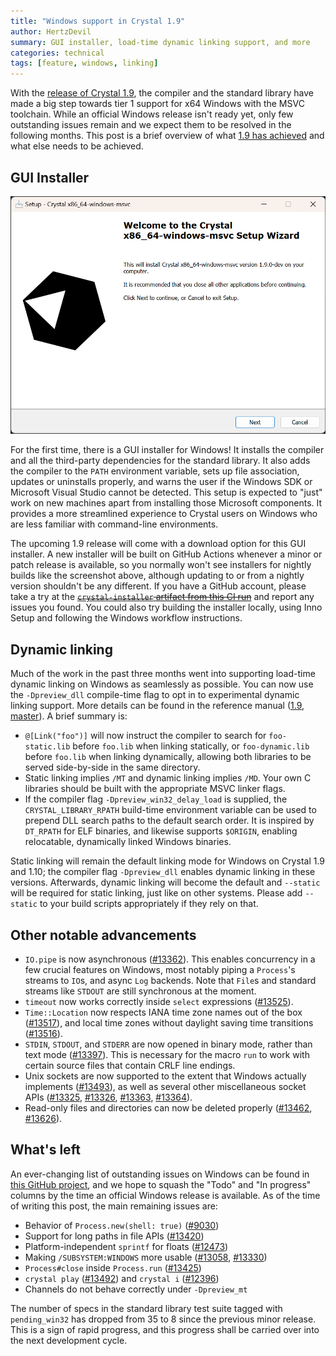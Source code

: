 ```yaml
---
title: "Windows support in Crystal 1.9"
author: HertzDevil
summary: GUI installer, load-time dynamic linking support, and more
categories: technical
tags: [feature, windows, linking]
---
```


With the [release of Crystal 1.9](/2023/07/11/1.9.0-released), the compiler and the standard library have made a big step towards tier 1 support for x64 Windows with the MSVC toolchain. While an official Windows release isn't ready yet, only few outstanding issues remain and we expect them to be resolved in the following months. This post is a brief overview of what [1.9 has achieved](https://github.com/crystal-lang/crystal/pulls?q=is%3Apr+milestone%3A1.9.0+is%3Aclosed+label%3Aplatform%3Awindows) and what else needs to be achieved.

## GUI Installer

![installer](/assets/blog/2023-07-06-windows-installer.png)

For the first time, there is a GUI installer for Windows! It installs the compiler and all the third-party dependencies for the standard library. It also adds the compiler to the `PATH` environment variable, sets up file association, updates or uninstalls properly, and warns the user if the Windows SDK or Microsoft Visual Studio cannot be detected. This setup is expected to "just" work on new machines apart from installing those Microsoft components. It provides a more streamlined experience to Crystal users on Windows who are less familiar with command-line environments.

The upcoming 1.9 release will come with a download option for this GUI installer. A new installer will be built on GitHub Actions whenever a minor or patch release is available, so you normally won't see installers for nightly builds like the screenshot above, although updating to or from a nightly version shouldn't be any different. If you have a GitHub account, please take a try at the ~~[`crystal-installer` artifact from this CI run](https://github.com/crystal-lang/crystal/actions/runs/5435802346)~~ and report any issues you found. You could also try building the installer locally, using Inno Setup and following the Windows workflow instructions.

## Dynamic linking

Much of the work in the past three months went into supporting load-time dynamic linking on Windows as seamlessly as possible. You can now use the `-Dpreview_dll` compile-time flag to opt in to experimental dynamic linking support. More details can be found in the reference manual ([1.9](https://crystal-lang.org/reference/1.9/guides/static_linking.html), [master](https://crystal-lang.org/reference/master/guides/static_linking.html)). A brief summary is:

* `@[Link("foo")]` will now instruct the compiler to search for `foo-static.lib` before `foo.lib` when linking statically, or `foo-dynamic.lib` before `foo.lib` when linking dynamically, allowing both libraries to be served side-by-side in the same directory.
* Static linking implies `/MT` and dynamic linking implies `/MD`. Your own C libraries should be built with the appropriate MSVC linker flags.
* If the compiler flag `-Dpreview_win32_delay_load` is supplied, the `CRYSTAL_LIBRARY_RPATH` build-time environment variable can be used to prepend DLL search paths to the default search order. It is inspired by `DT_RPATH` for ELF binaries, and likewise supports `$ORIGIN`, enabling relocatable, dynamically linked Windows binaries.

Static linking will remain the default linking mode for Windows on Crystal 1.9 and 1.10; the compiler flag `-Dpreview_dll` enables dynamic linking in these versions. Afterwards, dynamic linking will become the default and `--static` will be required for static linking, just like on other systems. Please add `--static` to your build scripts appropriately if they rely on that.

## Other notable advancements


* `IO.pipe` is now asynchronous ([#13362](https://github.com/crystal-lang/crystal/pull/13362)). This enables concurrency in a few crucial features on Windows, most notably piping a `Process`'s streams to `IO`s, and async `Log` backends. Note that `File`s and standard streams like `STDOUT` are still synchronous at the moment.
* `timeout` now works correctly inside `select` expressions ([#13525](https://github.com/crystal-lang/crystal/pull/13525)).
* `Time::Location` now respects IANA time zone names out of the box ([#13517](https://github.com/crystal-lang/crystal/pull/13517)), and local time zones without daylight saving time transitions ([#13516](https://github.com/crystal-lang/crystal/pull/13516)).
* `STDIN`, `STDOUT`, and `STDERR` are now opened in binary mode, rather than text mode ([#13397](https://github.com/crystal-lang/crystal/pull/13397)). This is necessary for the macro `run` to work with certain source files that contain CRLF line endings.
* Unix sockets are now supported to the extent that Windows actually implements ([#13493](https://github.com/crystal-lang/crystal/pull/13493)), as well as several other miscellaneous socket APIs ([#13325](https://github.com/crystal-lang/crystal/pull/13325), [#13326](https://github.com/crystal-lang/crystal/pull/13326), [#13363](https://github.com/crystal-lang/crystal/pull/13363), [#13364](https://github.com/crystal-lang/crystal/pull/13364)).
* Read-only files and directories can now be deleted properly ([#13462](https://github.com/crystal-lang/crystal/pull/13462), [#13626](https://github.com/crystal-lang/crystal/pull/13626)).

## What's left

An ever-changing list of outstanding issues on Windows can be found in [this GitHub project](https://github.com/orgs/crystal-lang/projects/11), and we hope to squash the "Todo" and "In progress" columns by the time an official Windows release is available. As of the time of writing this post, the main remaining issues are:

* Behavior of `Process.new(shell: true)` ([#9030](https://github.com/crystal-lang/crystal/issues/9030))
* Support for long paths in file APIs ([#13420](https://github.com/crystal-lang/crystal/issues/13420))
* Platform-independent `sprintf` for floats ([#12473](https://github.com/crystal-lang/crystal/pull/12473))
* Making `/SUBSYSTEM:WINDOWS` more usable ([#13058](https://github.com/crystal-lang/crystal/issues/13058), [#13330](https://github.com/crystal-lang/crystal/issues/13330))
* `Process#close` inside `Process.run` ([#13425](https://github.com/crystal-lang/crystal/issues/13425))
* `crystal play` ([#13492](https://github.com/crystal-lang/crystal/issues/13492)) and `crystal i` ([#12396](https://github.com/crystal-lang/crystal/issues/12396))
* Channels do not behave correctly under `-Dpreview_mt`

The number of specs in the standard library test suite tagged with `pending_win32` has dropped from 35 to 8 since the previous minor release. This is a sign of rapid progress, and this progress shall be carried over into the next development cycle.
